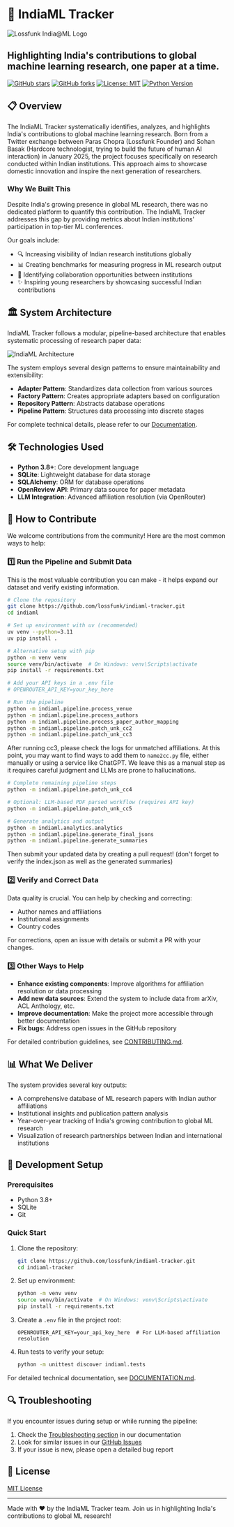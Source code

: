 # 🚀 IndiaML Tracker

![Lossfunk India@ML Logo](./lossfunk-indiaml.png)

## Highlighting India's contributions to global machine learning research, one paper at a time.

[![GitHub stars](https://img.shields.io/github/stars/lossfunk/indiaml-tracker?style=social)](https://github.com/lossfunk/indiaml-tracker/stargazers)
[![GitHub forks](https://img.shields.io/github/forks/lossfunk/indiaml-tracker?style=social)](https://github.com/lossfunk/indiaml-tracker/network/members)
[![License: MIT](https://img.shields.io/badge/License-MIT-yellow.svg)](https://opensource.org/licenses/MIT)
[![Python Version](https://img.shields.io/badge/python-3.8%2B-blue)](https://www.python.org/downloads/)

## 📋 Overview

The IndiaML Tracker systematically identifies, analyzes, and highlights India's contributions to global machine learning research. Born from a Twitter exchange between Paras Chopra (Lossfunk Founder) and Sohan Basak (Hardcore technologist, trying to build the future of human AI interaction) in January 2025, the project focuses specifically on research conducted within Indian institutions. This approach aims to showcase domestic innovation and inspire the next generation of researchers.

### Why We Built This

Despite India's growing presence in global ML research, there was no dedicated platform to quantify this contribution. The IndiaML Tracker addresses this gap by providing metrics about Indian institutions' participation in top-tier ML conferences.

Our goals include:
- 🔍 Increasing visibility of Indian research institutions globally
- 📊 Creating benchmarks for measuring progress in ML research output
- 🤝 Identifying collaboration opportunities between institutions
- ✨ Inspiring young researchers by showcasing successful Indian contributions

## 🏛️ System Architecture

IndiaML Tracker follows a modular, pipeline-based architecture that enables systematic processing of research paper data:

![IndiaML Architecture](./indiaml-architecture.svg)

The system employs several design patterns to ensure maintainability and extensibility:

- **Adapter Pattern**: Standardizes data collection from various sources
- **Factory Pattern**: Creates appropriate adapters based on configuration
- **Repository Pattern**: Abstracts database operations
- **Pipeline Pattern**: Structures data processing into discrete stages

For complete technical details, please refer to our [Documentation](./DOCUMENTATION.md).

## 🛠️ Technologies Used

- **Python 3.8+**: Core development language
- **SQLite**: Lightweight database for data storage
- **SQLAlchemy**: ORM for database operations
- **OpenReview API**: Primary data source for paper metadata
- **LLM Integration**: Advanced affiliation resolution (via OpenRouter)

## 🤝 How to Contribute

We welcome contributions from the community! Here are the most common ways to help:

### 1️⃣ Run the Pipeline and Submit Data

This is the most valuable contribution you can make - it helps expand our dataset and verify existing information.

```bash
# Clone the repository
git clone https://github.com/lossfunk/indiaml-tracker.git
cd indiaml

# Set up environment with uv (recommended)
uv venv --python=3.11
uv pip install .

# Alternative setup with pip
python -m venv venv
source venv/bin/activate  # On Windows: venv\Scripts\activate
pip install -r requirements.txt

# Add your API keys in a .env file
# OPENROUTER_API_KEY=your_key_here

# Run the pipeline
python -m indiaml.pipeline.process_venue
python -m indiaml.pipeline.process_authors
python -m indiaml.pipeline.process_paper_author_mapping
python -m indiaml.pipeline.patch_unk_cc2
python -m indiaml.pipeline.patch_unk_cc3
```

After running cc3, please check the logs for unmatched affiliations. At this point, you may want to find ways to add them to `name2cc.py` file, either manually or using a service like ChatGPT. We leave this as a manual step as it requires careful judgment and LLMs are prone to hallucinations.

```bash
# Complete remaining pipeline steps
python -m indiaml.pipeline.patch_unk_cc4

# Optional: LLM-based PDF parsed workflow (requires API key)
python -m indiaml.pipeline.patch_unk_cc5

# Generate analytics and output
python -m indiaml.analytics.analytics
python -m indiaml.pipeline.generate_final_jsons
python -m indiaml.pipeline.generate_summaries
```

Then submit your updated data by creating a pull request! (don't forget to verify the index.json as well as the generated summaries)

### 2️⃣ Verify and Correct Data

Data quality is crucial. You can help by checking and correcting:
- Author names and affiliations
- Institutional assignments
- Country codes

For corrections, open an issue with details or submit a PR with your changes.

### 3️⃣ Other Ways to Help

- **Enhance existing components**: Improve algorithms for affiliation resolution or data processing
- **Add new data sources**: Extend the system to include data from arXiv, ACL Anthology, etc.
- **Improve documentation**: Make the project more accessible through better documentation
- **Fix bugs**: Address open issues in the GitHub repository

For detailed contribution guidelines, see [CONTRIBUTING.md](./CONTRIBUTING.md).

## 📊 What We Deliver

The system provides several key outputs:

- A comprehensive database of ML research papers with Indian author affiliations
- Institutional insights and publication pattern analysis
- Year-over-year tracking of India's growing contribution to global ML research
- Visualization of research partnerships between Indian and international institutions

## 🔧 Development Setup

### Prerequisites
- Python 3.8+
- SQLite
- Git

### Quick Start

1. Clone the repository:
   ```bash
   git clone https://github.com/lossfunk/indiaml-tracker.git
   cd indiaml-tracker
   ```

2. Set up environment:
   ```bash
   python -m venv venv
   source venv/bin/activate  # On Windows: venv\Scripts\activate
   pip install -r requirements.txt
   ```

3. Create a `.env` file in the project root:
   ```
   OPENROUTER_API_KEY=your_api_key_here  # For LLM-based affiliation resolution
   ```

4. Run tests to verify your setup:
   ```bash
   python -m unittest discover indiaml.tests
   ```

For detailed technical documentation, see [DOCUMENTATION.md](./DOCUMENTATION.md).

## 🔍 Troubleshooting

If you encounter issues during setup or while running the pipeline:

1. Check the [Troubleshooting section](./DOCUMENTATION.md#troubleshooting) in our documentation
2. Look for similar issues in our [GitHub Issues](https://github.com/lossfunk/indiaml-tracker/issues)
3. If your issue is new, please open a detailed bug report

## 📜 License

[MIT License](LICENSE)

---

Made with ❤️ by the IndiaML Tracker team. Join us in highlighting India's contributions to global ML research!